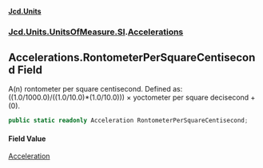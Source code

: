 #### [Jcd.Units](index.md 'index')
### [Jcd.Units.UnitsOfMeasure.SI](Jcd.Units.UnitsOfMeasure.SI.md 'Jcd.Units.UnitsOfMeasure.SI').[Accelerations](Accelerations.md 'Jcd.Units.UnitsOfMeasure.SI.Accelerations')

## Accelerations.RontometerPerSquareCentisecond Field

A(n) rontometer per square centisecond. Defined as: ((1.0/1000.0)/((1.0/10.0)*(1.0/10.0))) × yoctometer per square decisecond + (0).

```csharp
public static readonly Acceleration RontometerPerSquareCentisecond;
```

#### Field Value
[Acceleration](Acceleration.md 'Jcd.Units.UnitTypes.Acceleration')